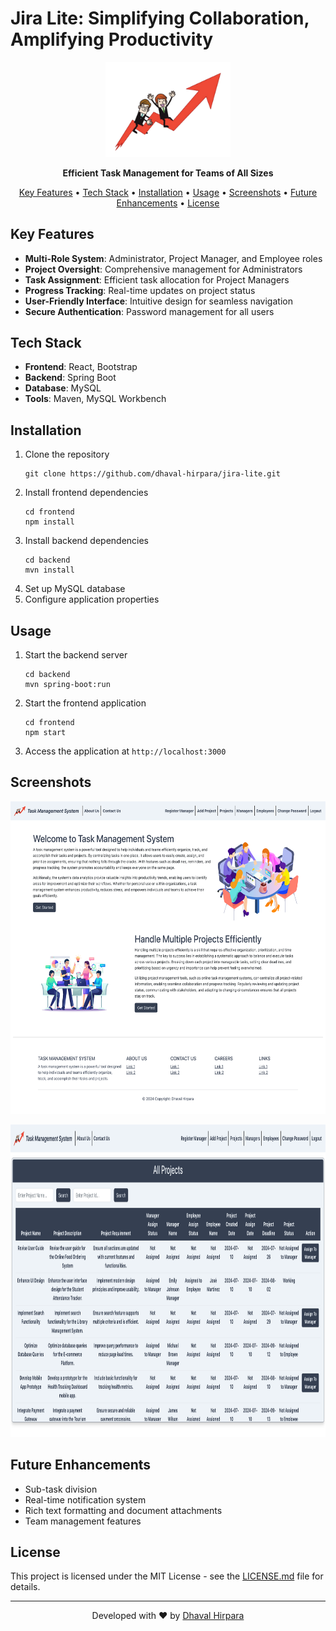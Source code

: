 # Jira Lite: Simplifying Collaboration, Amplifying Productivity

<p align="center">
  <img src="images/project-logo.png" alt="Jira Lite" width="200">
</p>

<p align="center">
  <strong>Efficient Task Management for Teams of All Sizes</strong>
</p>

<p align="center">
  <a href="#key-features">Key Features</a> •
  <a href="#tech-stack">Tech Stack</a> •
  <a href="#installation">Installation</a> •
  <a href="#usage">Usage</a> •
  <a href="#screenshots">Screenshots</a> •
  <a href="#future-enhancements">Future Enhancements</a> •
  <a href="#license">License</a>
</p>

## Key Features

- **Multi-Role System**: Administrator, Project Manager, and Employee roles
- **Project Oversight**: Comprehensive management for Administrators
- **Task Assignment**: Efficient task allocation for Project Managers
- **Progress Tracking**: Real-time updates on project status
- **User-Friendly Interface**: Intuitive design for seamless navigation
- **Secure Authentication**: Password management for all users

## Tech Stack

- **Frontend**: React, Bootstrap
- **Backend**: Spring Boot
- **Database**: MySQL
- **Tools**: Maven, MySQL Workbench

## Installation

1. Clone the repository
   ```
   git clone https://github.com/dhaval-hirpara/jira-lite.git
   ```
2. Install frontend dependencies
   ```
   cd frontend
   npm install
   ```
3. Install backend dependencies
   ```
   cd backend
   mvn install
   ```
4. Set up MySQL database
5. Configure application properties

## Usage

1. Start the backend server
   ```
   cd backend
   mvn spring-boot:run
   ```
2. Start the frontend application
   ```
   cd frontend
   npm start
   ```
3. Access the application at `http://localhost:3000`

## Screenshots

<p align="center">
  <img src="images/homepage.png" alt="Home Page" height="500">
</p>
<p align="center">
  <img src="images/project-dashboard.png" alt="Project Dashboard" height="500">
</p>

## Future Enhancements

- Sub-task division
- Real-time notification system
- Rich text formatting and document attachments
- Team management features

## License

This project is licensed under the MIT License - see the [LICENSE.md](LICENSE.md) file for details.

---

<p align="center">
  Developed with ❤️ by <a href="https://github.com/dhaval-hirpara">Dhaval Hirpara</a>
</p>
